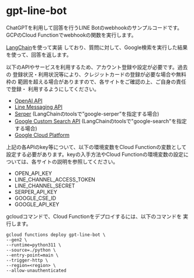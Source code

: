 # gpt-line-bot

ChatGPTを利用して回答を行うLINE Botのwebhookのサンプルコードです。
GCPのCloud Functionでwebhookの関数を実行します。

[LangChain](https://github.com/hwchase17/langchain)を使って実装
しており、質問に対して、Google検索を実行した結果を使って、回答を返します。

以下のAPIやサービスを利用するため、アカウント登録や設定が必要です。過去の
登録状況・利用状況等により、クレジットカードの登録が必要な場合や無料枠の
範囲を超える場合がありますので、各サイトをご確認の上、ご自身の責任で登録・
利用するようにしてください。

* [OpenAI API](https://openai.com/blog/openai-api)
* [Line Messaging API](https://developers.line.biz/ja/services/messaging-api/)
* [Serper](https://serper.dev/) (LangChainのtoolsで”google-serper”を指定する場合)
* [Google Custom Search API](https://programmablesearchengine.google.com/) (LangChainのtoolsで"google-search"を指定する場合)
* [Google Cloud Platform](https://cloud.google.com/)

上記の各APIのkey等について、以下の環境変数をCloud Functionの変数として
設定する必要があります。keyの入手方法やCloud Functionの環境変数の設定に
ついては、各サイトの説明を参照してください。

* OPEN_API_KEY
* LINE_CHANNEL_ACCESS_TOKEN
* LINE_CHANNEL_SECRET
* SERPER_API_KEY
* GOOGLE_CSE_ID
* GOOGLE_API_KEY

gcloudコマンドで、Cloud Functionをデプロイするには、以下のコマンドを
実行します。
```
gcloud functions deploy gpt-line-bot \
--gen2 \
--runtime=python311 \
--source=./python \
--entry-point=main \
--trigger-http \
--region=<region> \
--allow-unauthenticated
```
